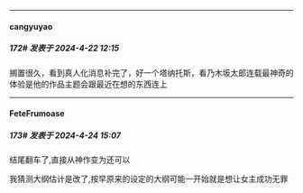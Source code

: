 ﻿
*****

####  cangyuyao  
##### 172#       发表于 2024-4-22 12:15

搁置很久，看到真人化消息补完了，好一个塔纳托斯，看乃木坂太郎连载最神奇的体验是他的作品主题会跟最近在想的东西连上


*****

####  FeteFrumoase  
##### 173#       发表于 2024-4-24 15:07

结尾翻车了,直接从神作变为还可以

我猜测大纲估计是改了,按早原来的设定的大纲可能一开始就是想让女主成功无罪

